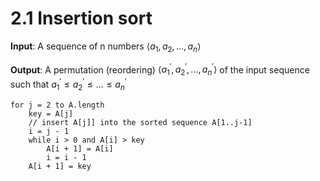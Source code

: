 # 2.1 Insertion sort


**Input**:  A sequence of n numbers $\langle a_1, a_2, ..., a_n\rangle$

**Output**: A permutation (reordering) $\langle a_1^{'}, a_2^{'}, ..., a_n^{'}\rangle$ of the input sequence such that $a_1^{'} \leq a_2^{'} \leq ... \leq a_n^{'}$

    for j = 2 to A.length
        key = A[j]
        // insert A[j]] into the sorted sequence A[1..j-1]
        i = j - 1
        while i > 0 and A[i] > key
            A[i + 1] = A[i]
            i = i - 1
        A[i + 1] = key

